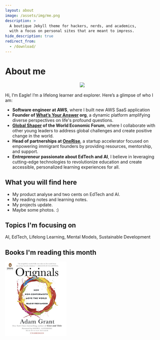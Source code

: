 ```yaml
---
layout: about
image: /assets/img/me.png
description: >
  A boutique Jekyll theme for hackers, nerds, and academics,
  with a focus on personal sites that are meant to impress.
hide_description: true
redirect_from:
  - /download/
---
```


# About me
<!-- ![img](/assets/img/me.png) -->
<center><img src="/assets/img/me.png" width="250"></center>


<p>



</p>

Hi, I’m Eagle! I’m a lifelong learner and explorer. Here’s a glimpse of who I am:

- **Software engineer at AWS**, where I built new AWS SaaS application
- **Founder of [What’s Your Answer](http://www.whatsyouranswer.org/) org**, a dynamic platform amplifying diverse perspectives on life's profound questions.
- **[Global Shaper](https://www.globalshapers.org/) of the World Economic Forum**, where I collaborate with other young leaders to address global challenges and create positive change in the world.
- **Head of partnerships at [OneRise](http://onerise.nyc/)**, a startup accelerator focused on empowering immigrant founders by providing resources, mentorship, and support.
- **Entrepreneur passionate about EdTech and AI**, I believe in leveraging cutting-edge technologies to revolutionize education and create accessible, personalized learning experiences for all.

<!-- ## Journey Overview

A boutique Jekyll theme for hackers, nerds, and academics.  
{:.lead}

1. this list will be replaced by the toc
{:toc .large-only}

![Screenshot](assets/img/blog/hydejack-9.jpg){:.lead width="1920" height="1080" loading="lazy"}

Hydejack's cover page on a variety of screen sizes.
{:.figcaption}


**Hydejack** is a boutique Jekyll theme for hackers, nerds, and academics, with a focus on personal sites that are meant to impress. 

It includes a blog that is suitable for both prose and technical documentation, a portfolio to showcase your projects, and a resume template that looks amazing on the web and in print.

> Your complete presence on the web — A [blog], [portfolio], and [resume].
{:.lead} -->


## What you will find here

- My product analyse and two cents on EdTech and AI. 
- My reading notes and learning notes.
- My projects update.
- Maybe some photos. :) 


## Topics I'm focusing on

AI, EdTech, Lifelong Learning, Mental Models, Sustainable Development



## Books I'm reading this month
<img src="/assets/img/book.jpg" width="200">